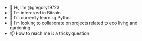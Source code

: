 - 👋 Hi, I’m @gregory19723
- 👀 I’m interested in Bitcoin
- 🌱 I’m currently learning Python
- 💞️ I’m looking to collaborate on projects related to eco living and gardening
- 📫 How to reach me is a tricky question

<!---
gregory19723/gregory19723 is a ✨ special ✨ repository because its `README.md` (this file) appears on your GitHub profile.
You can click the Preview link to take a look at your changes.
--->
